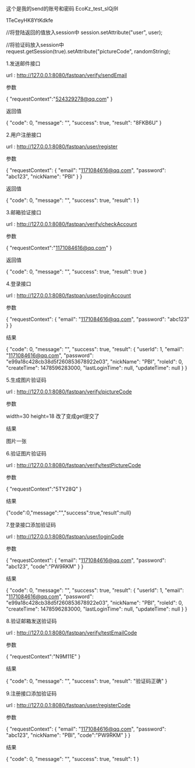 这个是我的send的账号和密码
EcoKz_test_slQj9I

1TeCeyHK8YtKdkfe

//将登陆返回的值放入session中
session.setAttribute("user", user);

//将验证码放入session中
request.getSession(true).setAttribute("pictureCode", randomString);

1.发送邮件接口

url : http://127.0.0.1:8080/fastpan/verify/sendEmail

参数

{
    "requestContext":"524329278@qq.com" 
}

返回值

{
    "code": 0,
    "message": "",
    "success": true,
    "result": "8FKB6U"
}

2.用户注册接口

url : http://127.0.0.1:8080/fastpan/user/register

参数

{
    "requestContext": {
        "email": "1171084616@qq.com",
        "password": "abc123",
        "nickName": "PBI"
    }
}

返回值

{
    "code": 0,
    "message": "",
    "success": true,
    "result": 1
}

3.邮箱验证接口

url : http://127.0.0.1:8080/fastpan/verify/checkAccount

参数

{
    "requestContext":"1171084616@qq.com" 
}

返回值

{
    "code": 0,
    "message": "",
    "success": true,
    "result": true
}

4.登录接口

url : http://127.0.0.1:8080/fastpan/user/loginAccount

参数

{
    "requestContext": {
        "email": "1171084616@qq.com",
        "password": "abc123"
    }
}

结果

{
    "code": 0,
    "message": "",
    "success": true,
    "result": {
        "userId": 1,
        "email": "1171084616@qq.com",
        "password": "e99a18c428cb38d5f260853678922e03",
        "nickName": "PBI",
        "roleId": 0,
        "createTime": 1478596283000,
        "lastLoginTime": null,
        "updateTime": null
    }
}

5.生成图片验证码

url : http://127.0.0.1:8080/fastpan/verify/pictureCode

参数


  width=30   height=18 改了变成get提交了


结果

图片一张

6.验证图片验证码

url : http://127.0.0.1:8080/fastpan/verify/testPictureCode

参数

{
    "requestContext":"5TY28Q"
}

结果

{"code":0,"message":"","success":true,"result":null}

7.登录接口添加验证码

url : http://127.0.0.1:8080/fastpan/user/loginCode

参数

{
    "requestContext": {
        "email": "1171084616@qq.com",
        "password": "abc123",
        "code":"PW9RKM"
    }
}

结果

{
    "code": 0,
    "message": "",
    "success": true,
    "result": {
        "userId": 1,
        "email": "1171084616@qq.com",
        "password": "e99a18c428cb38d5f260853678922e03",
        "nickName": "PBI",
        "roleId": 0,
        "createTime": 1478596283000,
        "lastLoginTime": null,
        "updateTime": null
    }
}

8.验证邮箱发送验证码

url : http://127.0.0.1:8080/fastpan/verify/testEmailCode

参数

{
    "requestContext":"N9M11E"
}

结果

{
    "code": 0,
    "message": "",
    "success": true,
    "result": "验证码正确"
}

9.注册接口添加验证码

url : http://127.0.0.1:8080/fastpan/user/registerCode

参数

{
    "requestContext": {
        "email": "1171084616@qq.com",
        "password": "abc123",
        "nickName": "PBI",
        "code":"PW9RKM"
    }
}

结果

{
    "code": 0,
    "message": "",
    "success": true,
    "result": 1
}

